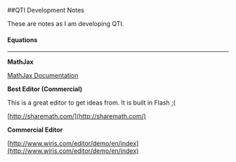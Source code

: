 ##QTI Development Notes

These are notes as I am developing QTI.

#### Equations
---

**MathJax**

[MathJax Documentation](http://docs.mathjax.org/en/latest/index.html)

**Best Editor (Commercial)**

This is a great editor to get ideas from. It is built in Flash ;(

[http://sharemath.com/](http://sharemath.com/)

**Commercial Editor**

[http://www.wiris.com/editor/demo/en/index](http://www.wiris.com/editor/demo/en/index)

